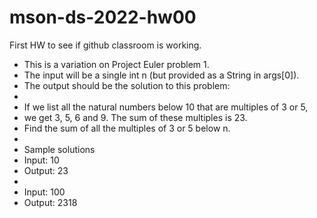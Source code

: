 # mson-ds-2022-hw00
First HW to see if github classroom is working.

   * This is a variation on Project Euler problem 1.
   * The input will be a single int n (but provided as a String in args[0]).
   * The output should be the solution to this problem:
   *
   * If we list all the natural numbers below 10 that are multiples of 3 or 5,
   * we get 3, 5, 6 and 9. The sum of these multiples is 23.
   * Find the sum of all the multiples of 3 or 5 below n.
   *
   * Sample solutions
   * Input: 10
   * Output: 23
   *
   * Input: 100
   * Output: 2318

